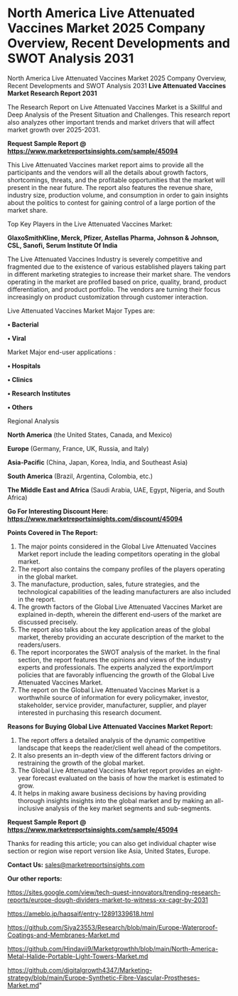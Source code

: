 # North America Live Attenuated Vaccines Market 2025 Company Overview, Recent Developments and SWOT Analysis 2031
North America Live Attenuated Vaccines Market 2025 Company Overview, Recent Developments and SWOT Analysis 2031
<strong>Live Attenuated Vaccines Market Research Report 2031</strong>

The Research Report on Live Attenuated Vaccines Market is a Skillful and Deep Analysis of the Present Situation and Challenges. This research report also analyzes other important trends and market drivers that will affect market growth over 2025-2031.

<strong>Request Sample Report @ <a href=https://www.marketreportsinsights.com/sample/45094>https://www.marketreportsinsights.com/sample/45094</a></strong>

This Live Attenuated Vaccines market report aims to provide all the participants and the vendors will all the details about growth factors, shortcomings, threats, and the profitable opportunities that the market will present in the near future. The report also features the revenue share, industry size, production volume, and consumption in order to gain insights about the politics to contest for gaining control of a large portion of the market share.

Top Key Players in the Live Attenuated Vaccines Market:

<strong>GlaxoSmithKline, Merck, Pfizer, Astellas Pharma, Johnson & Johnson, CSL, Sanofi, Serum Institute Of India</strong>

The Live Attenuated Vaccines Industry is severely competitive and fragmented due to the existence of various established players taking part in different marketing strategies to increase their market share. The vendors operating in the market are profiled based on price, quality, brand, product differentiation, and product portfolio. The vendors are turning their focus increasingly on product customization through customer interaction.

Live Attenuated Vaccines Market Major Types are:

<strong>•  Bacterial

•  Viral</strong>

Market Major end-user applications :

<strong>•  Hospitals

•  Clinics

•  Research Institutes

•  Others</strong>

Regional Analysis

</u><strong><b>North America</b></strong> (the United States, Canada, and Mexico)

<strong><b>Europe </b></strong>(Germany, France, UK, Russia, and Italy)

<strong><b>Asia-Pacific</b></strong> (China, Japan, Korea, India, and Southeast Asia)

<strong><b>South America</b></strong> (Brazil, Argentina, Colombia, etc.)

<strong><b>The Middle East and Africa</b></strong> (Saudi Arabia, UAE, Egypt, Nigeria, and South Africa)

<strong>Go For Interesting Discount Here: <a href=https://www.marketreportsinsights.com/discount/45094>https://www.marketreportsinsights.com/discount/45094</a></strong>

<strong>Points Covered in The Report:</strong>
<ol>
  <li>The major points considered in the Global Live Attenuated Vaccines Market report include the leading competitors operating in the global market.</li>
  <li>The report also contains the company profiles of the players operating in the global market.</li>
  <li>The manufacture, production, sales, future strategies, and the technological capabilities of the leading manufacturers are also included in the report.</li>
  <li>The growth factors of the Global Live Attenuated Vaccines Market are explained in-depth, wherein the different end-users of the market are discussed precisely.</li>
  <li>The report also talks about the key application areas of the global market, thereby providing an accurate description of the market to the readers/users.</li>
  <li>The report incorporates the SWOT analysis of the market. In the final section, the report features the opinions and views of the industry experts and professionals. The experts analyzed the export/import policies that are favorably influencing the growth of the Global Live Attenuated Vaccines Market.</li>
  <li>The report on the Global Live Attenuated Vaccines Market is a worthwhile source of information for every policymaker, investor, stakeholder, service provider, manufacturer, supplier, and player interested in purchasing this research document.</li>
</ol>
<strong>Reasons for Buying Global Live Attenuated Vaccines Market Report:</strong>

<ol>
  <li>The report offers a detailed analysis of the dynamic competitive landscape that keeps the reader/client well ahead of the competitors.</li>
  <li>It also presents an in-depth view of the different factors driving or restraining the growth of the global market.</li>
  <li>The Global Live Attenuated Vaccines Market report provides an eight-year forecast evaluated on the basis of how the market is estimated to grow.</li>
  <li>It helps in making aware business decisions by having providing thorough insights insights into the global market and by making an all-inclusive analysis of the key market segments and sub-segments.</li>
</ol>
<strong>Request Sample Report @ <a href=https://www.marketreportsinsights.com/sample/45094>https://www.marketreportsinsights.com/sample/45094</a></strong>


Thanks for reading this article; you can also get individual chapter wise section or region wise report version like Asia, United States, Europe.

<strong>Contact Us:</strong>
sales@marketreportsinsights.com

<strong>Our other reports:</strong>

<a href=https://sites.google.com/view/tech-quest-innovators/trending-research-reports/europe-dough-dividers-market-to-witness-xx-cagr-by-2031>https://sites.google.com/view/tech-quest-innovators/trending-research-reports/europe-dough-dividers-market-to-witness-xx-cagr-by-2031</a>

<a href=https://ameblo.jp/haqsaif/entry-12891339618.html>https://ameblo.jp/haqsaif/entry-12891339618.html</a>

<a href=https://github.com/Siya23553/Research/blob/main/Europe-Waterproof-Coatings-and-Membranes-Market.md>https://github.com/Siya23553/Research/blob/main/Europe-Waterproof-Coatings-and-Membranes-Market.md</a>

<a href=https://github.com/Hindavii9/Marketgrowthh/blob/main/North-America-Metal-Halide-Portable-Light-Towers-Market.md>https://github.com/Hindavii9/Marketgrowthh/blob/main/North-America-Metal-Halide-Portable-Light-Towers-Market.md</a>

<a href=https://github.com/digitalgrowth4347/Marketing-strategy/blob/main/Europe-Synthetic-Fibre-Vascular-Prostheses-Market.md>https://github.com/digitalgrowth4347/Marketing-strategy/blob/main/Europe-Synthetic-Fibre-Vascular-Prostheses-Market.md</a>"
